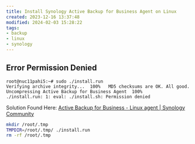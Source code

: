 ```yaml
---
title: Install Synology Active Backup for Business Agent on Linux
created: 2023-12-16 13:37:48
modified: 2024-02-03 15:28:22
tags:
- backup
- linux
- synology
---
```


## Error Permission Denied 

```shell-session
root@nuc11pahi5:~# sudo ./install.run 
Verifying archive integrity...  100%   MD5 checksums are OK. All good.
Uncompressing Active Backup for Business Agent  100%  
./install.run: 1: eval: ./install.sh: Permission denied
```

Solution Found Here: [Active Backup for Business - Linux agent | Synology Community](https://community.synology.com/enu/forum/20/post/139107?reply=440637)

```bash
mkdir /root/.tmp
TMPDIR=/root/.tmp/ ./install.run
rm -rf /root/.tmp
```

